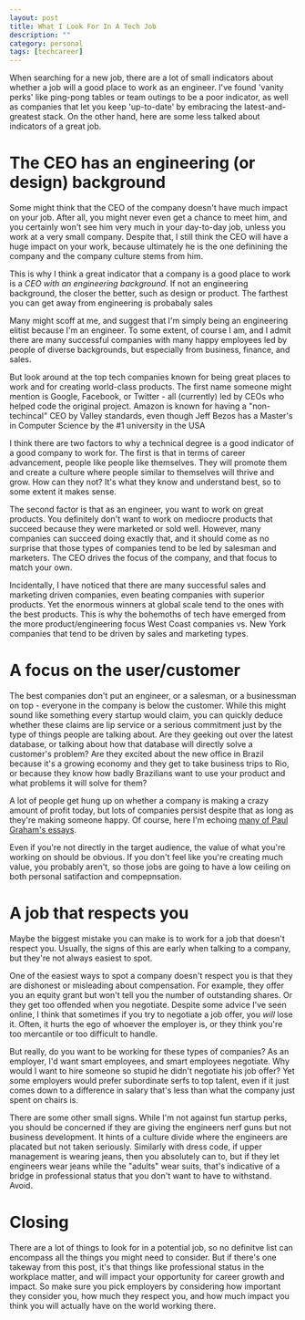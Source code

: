 ```yaml
---
layout: post
title: What I Look For In A Tech Job
description: ""
category: personal
tags: [techcareer]
---
```


When searching for a new job, there are a lot of small indicators about whether a job will a good place to work as an engineer. I've found 'vanity perks' like ping-pong tables or team outings to be a poor indicator, as well as companies that let you keep 'up-to-date' by embracing the latest-and-greatest stack. On the other hand, here are some less talked about indicators of a great job.

# The CEO has an engineering (or design) background

Some might think that the CEO of the company doesn't have much impact on your job. After all, you might never even get a chance to meet him, and you certainly won't see him very much in your day-to-day job, unless you work at a very small company. Despite that, I still think the CEO will have a huge impact on your work, because ultimately he is the one definining the company and the company culture stems from him.

This is why I think a great indicator that a company is a good place to work is a *CEO with an engineering background*. If not an engineering background, the closer the better, such as design or product. The farthest you can get away from engineering is probabaly sales

Many might scoff at me, and suggest that I'm simply being an engineering elitist because I'm an engineer. To some extent, of course I am, and I admit there are many successful companies with many happy employees led by people of diverse backgrounds, but especially from business, finance, and sales. 

But look around at the top tech companies known for being great places to work and for creating world-class products. The first name someone might mention is Google, Facebook, or Twitter - all (currently) led by CEOs who helped code the original project. Amazon is known for having a "non-techincal" CEO by Valley standards, even though Jeff Bezos has a Master's in Computer Science by the #1 university in the USA 

I think there are two factors to why a technical degree is a good indicator of a good company to work for. The first is that in terms of career advancement, people like people like themselves. They will promote them and create a culture where people similar to themselves will thrive and grow. How can they not? It's what they know and understand best, so to some extent it makes sense.

The second factor is that as an engineer, you want to work on great products. You definitely don't want to work on mediocre products that succeed because they were marketed or sold well. However, many companies can succeed doing exactly that, and it should come as no surprise that those types of companies tend to be led by salesman and marketers. The CEO drives the focus of the company, and that focus to match your own.

Incidentally, I have noticed that there are many successful sales and marketing driven companies, even beating companies with superior products. Yet the enormous winners at global scale tend to the ones with the best products. This is why the bohemoths of tech have emerged from the more product/engineering focus West Coast companies vs. New York companies that tend to be driven by sales and marketing types.

# A focus on the user/customer

The best companies don't put an engineer, or a salesman, or a businessman on top - everyone in the company is below the customer. While this might sound like something every startup would claim, you can quickly deduce whether these claims are lip service or a serious commitment just by the type of things people are talking about. Are they geeking out over the latest database, or talking about how that database will directly solve a customer's problem? Are they excited about the new office in Brazil because it's a growing economy and they get to take business trips to Rio, or because they know how badly Brazilians want to use your product and what problems it will solve for them?

A lot of people get hung up on whether a company is making a crazy amount of profit today, but lots of companies persist despite that as long as they're making someone happy. Of course, here I'm echoing [many of Paul Graham's essays](http://paulgraham.com/good.html).

Even if you're not directly in the target audience, the value of what you're working on should be obvious. If you don't feel like you're creating much value, you probably aren't, so those jobs are going to have a low ceiling on both personal satifaction and compepnsation.

# A job that respects you

Maybe the biggest mistake you can make is to work for a job that doesn't respect you. Usually, the signs of this are early when talking to a company, but they're not always easiest to spot.

One of the easiest ways to spot a company doesn't respect you is that they are dishonest or misleading about compensation. For example, they offer you an equity grant but won't tell you the number of outstanding shares. Or they get too offended when you negotiate. Despite some advice I've seen online, I think that sometimes if you try to negotiate a job offer, you *will* lose it. Often, it hurts the ego of whoever the employer is, or they think you're too mercantile or too difficult to handle.

But really, do you want to be working for these types of companies? As an employer, I'd want smart employees, and smart employees negotiate. Why would I want to hire someone so stupid he didn't negotiate his job offer? Yet some employers would prefer subordinate serfs to top talent, even if it just comes down to a difference in salary that's less than what the company just spent on chairs is.

There are some other small signs. While I'm not against fun startup perks, you should be concerned if they are giving the engineers nerf guns but not business development. It hints of a culture divide where the engineers are placated but not taken seriously. Similarly with dress code, if upper management is wearing jeans, then you absolutely can to, but if they let engineers wear jeans while the "adults" wear suits, that's indicative of a bridge in professional status that you don't want to have to withstand. Avoid.

# Closing

There are a lot of things to look for in a potential job, so no definitve list can encompass all the things you might need to consider. But if there's one takeway from this post, it's that things like professional status in the workplace matter, and will impact your opportunity for career growth and impact. So make sure you pick employers by considering how important they consider you, how much they respect you, and how much impact you think you will actually have on the world working there.
